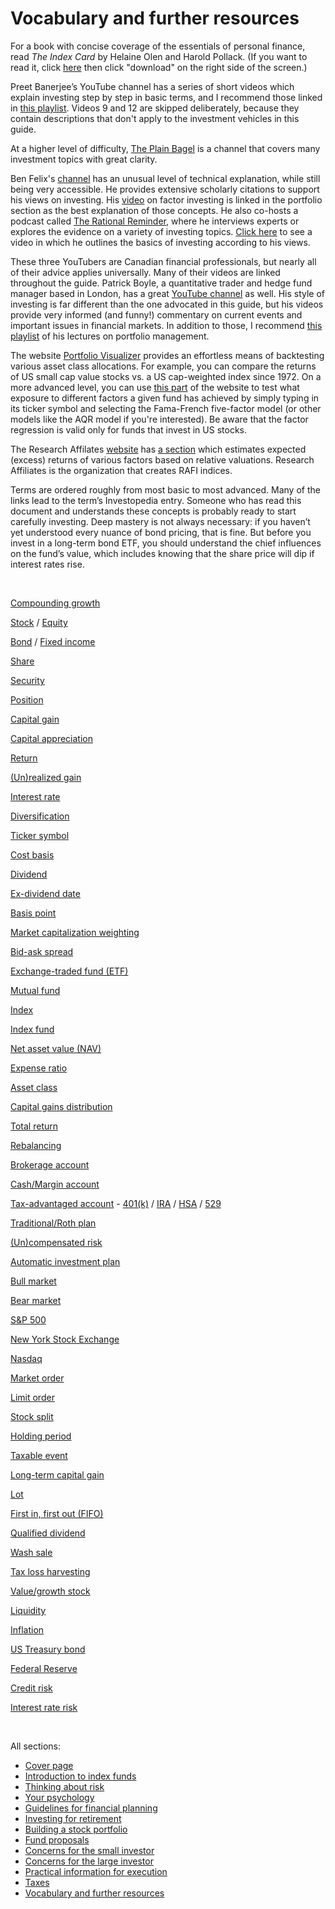 # Vocabulary and further resources

For a book with concise coverage of the essentials of personal finance, read _The Index Card_ by Helaine Olen and Harold Pollack. (If you want to read it, click [here](https://github.com/investindex/Vocab/blob/main/TheIndexCard.epub) then click "download" on the right side of the screen.)

Preet Banerjee’s YouTube channel has a series of short videos which explain investing step by step in basic terms, and I recommend those linked in [this playlist](https://www.youtube.com/watch?v=Arz_9WX-pn0&list=PLENfNwrAryOiK4QF3Ot8PZdZ-Vcx07HAP&index=1). Videos 9 and 12 are skipped deliberately, because they contain descriptions that don't apply to the investment vehicles in this guide.

At a higher level of difficulty, [The Plain Bagel](https://www.youtube.com/c/ThePlainBagel/videos) is a channel that covers many investment topics with great clarity.

Ben Felix's [channel](https://www.youtube.com/c/BenFelixCSI/videos) has an unusual level of technical explanation, while still being very accessible. He provides extensive scholarly citations to support his views on investing. His [video](https://www.youtube.com/watch?v=jKWbW7Wgm0w) on factor investing is linked in the portfolio section as the best explanation of those concepts. He also co-hosts a podcast called [The Rational Reminder](https://www.youtube.com/c/RATIONALREMINDER/videos), where he interviews experts or explores the evidence on a variety of investing topics. [Click here](https://www.youtube.com/watch?v=we_7F5N3ByQ) to see a video in which he outlines the basics of investing according to his views.

These three YouTubers are Canadian financial professionals, but nearly all of their advice applies universally. Many of their videos are linked throughout the guide. Patrick Boyle, a quantitative trader and hedge fund manager based in London, has a great [YouTube channel](https://www.youtube.com/c/PatrickBoyleOnFinance/videos) as well. His style of investing is far different than the one advocated in this guide, but his videos provide very informed (and funny!) commentary on current events and important issues in financial markets. In addition to those, I recommend [this playlist](https://www.youtube.com/playlist?list=PLHC72UlhAthDJjFF1-bimGHG5Ubjff5cw) of his lectures on portfolio management.

The website [Portfolio Visualizer](https://www.portfoliovisualizer.com/backtest-asset-class-allocation) provides an effortless means of backtesting various asset class allocations. For example, you can compare the returns of US small cap value stocks vs. a US cap-weighted index since 1972. On a more advanced level, you can use [this part](https://www.portfoliovisualizer.com/factor-analysis) of the website to test what exposure to different factors a given fund has achieved by simply typing in its ticker symbol and selecting the Fama-French five-factor model (or other models like the AQR model if you're interested). Be aware that the factor regression is valid only for funds that invest in US stocks.

The Research Affilates [website](https://www.researchaffiliates.com) has [a section](https://interactive.researchaffiliates.com/smart-beta) which estimates expected (excess) returns of various factors based on relative valuations. Research Affiliates is the organization that creates RAFI indices.

Terms are ordered roughly from most basic to most advanced. Many of the links lead to the term’s Investopedia entry. Someone who has read this document and understands these concepts is probably ready to start carefully investing. Deep mastery is not always necessary: if you haven’t yet understood every nuance of bond pricing, that is fine. But before you invest in a long-term bond ETF, you should understand the chief influences on the fund’s value, which includes knowing that the share price will dip if interest rates rise.

&nbsp;

[Compounding growth](https://www.youtube.com/watch?v=ACbu4XER_bQ)

[Stock](https://www.investopedia.com/terms/s/stock.asp) / [Equity](https://www.investopedia.com/terms/e/equity.asp)

[Bond](https://www.investopedia.com/terms/b/bond.asp) / [Fixed income](https://www.investopedia.com/terms/f/fixedincome.asp)

[Share](https://www.investopedia.com/ask/answers/difference-between-shares-and-stocks/)

[Security](https://www.investopedia.com/terms/s/security.asp)

[Position](https://www.investopedia.com/terms/p/position.asp)

[Capital gain](https://www.investopedia.com/terms/c/capitalgain.asp)

[Capital appreciation](https://www.investopedia.com/terms/c/capitalappreciation.asp)

[Return](https://www.investopedia.com/terms/r/return.asp)

[(Un)realized gain](https://www.investopedia.com/terms/u/unrealizedgain.asp)

[Interest rate](https://www.investopedia.com/terms/i/interestrate.asp)

[Diversification](https://github.com/investindex/Portfolio#clarifying-diversification)

[Ticker symbol](https://www.investopedia.com/terms/s/stocksymbol.asp)

[Cost basis](https://www.investopedia.com/terms/c/costbasis.asp)

[Dividend](https://www.investopedia.com/terms/d/dividend.asp)

[Ex-dividend date](https://www.investopedia.com/terms/e/ex-date.asp)

[Basis point](https://www.investopedia.com/terms/b/basispoint.asp)

[Market capitalization weighting](https://www.investopedia.com/terms/c/capitalizationweightedindex.asp)

[Bid-ask spread](https://www.investopedia.com/terms/b/bid-askspread.asp)

[Exchange-traded fund (ETF)](https://www.investopedia.com/terms/e/etf.asp)

[Mutual fund](https://www.investopedia.com/terms/m/mutualfund.asp)

[Index](https://www.investopedia.com/terms/i/index.asp)

[Index fund](https://www.investopedia.com/terms/i/indexfund.asp)

[Net asset value (NAV)](https://www.investopedia.com/terms/n/nav.asp)

[Expense ratio](https://www.investopedia.com/terms/e/expenseratio.asp)

[Asset class](https://www.investopedia.com/terms/a/assetclasses.asp)

[Capital gains distribution](https://www.investopedia.com/terms/c/capitalgainsdistribution.asp)

[Total return](https://www.investopedia.com/terms/t/totalreturn.asp)

[Rebalancing](https://www.investopedia.com/terms/r/rebalancing.asp)

[Brokerage account](https://www.investopedia.com/terms/b/brokerageaccount.asp)

[Cash/Margin account](https://github.com/investindex/Practical#brokerage-accounts)

[Tax-advantaged account](https://www.investopedia.com/articles/stocks/11/intro-tax-efficient-investing.asp) - [401(k)](https://www.investopedia.com/terms/1/401kplan.asp) / [IRA](https://www.investopedia.com/terms/i/ira.asp) / [HSA](https://www.investopedia.com/terms/h/hsa.asp) / [529](https://www.investopedia.com/terms/1/529plan.asp)

[Traditional/Roth plan](https://www.investopedia.com/retirement/roth-vs-traditional-ira-which-is-right-for-you/)

[(Un)compensated risk](https://github.com/investindex/Risk#two-broad-types-of-risk)

[Automatic investment plan](https://www.investopedia.com/terms/a/automaticinvestmentplan.asp)

[Bull market](https://www.investopedia.com/terms/b/bullmarket.asp)

[Bear market](https://www.investopedia.com/terms/b/bearmarket.asp)

[S&P 500](https://www.investopedia.com/terms/s/sp500.asp)

[New York Stock Exchange](https://www.investopedia.com/terms/n/nyse.asp)

[Nasdaq](https://www.investopedia.com/terms/n/nasdaq.asp)

[Market order](https://www.investopedia.com/terms/m/marketorder.asp)

[Limit order](https://www.investopedia.com/terms/l/limitorder.asp)

[Stock split](https://www.investopedia.com/ask/answers/what-stock-split-why-do-stocks-split/)

[Holding period](https://www.investopedia.com/terms/h/holdingperiod.asp)

[Taxable event](https://www.investopedia.com/terms/t/taxableevent.asp)

[Long-term capital gain](https://www.investopedia.com/terms/l/long-term_capital_gain_loss.asp)

[Lot](https://www.investopedia.com/terms/t/taxlotaccounting.asp)

[First in, first out (FIFO)](https://www.investopedia.com/terms/f/fifo.asp)

[Qualified dividend](https://www.investopedia.com/terms/q/qualifieddividend.asp)

[Wash sale](https://github.com/investindex/Taxes#wash-sale-rules)

[Tax loss harvesting](https://github.com/investindex/Taxes#tax-loss-harvesting)

[Value/growth stock](https://github.com/investindex/Portfolio)

[Liquidity](https://www.investopedia.com/terms/l/liquidity.asp)

[Inflation](https://www.investopedia.com/terms/i/inflation.asp)

[US Treasury bond](https://www.investopedia.com/articles/investing/073113/introduction-treasury-securities.asp)

[Federal Reserve](https://www.investopedia.com/terms/f/federalreservebank.asp)

[Credit risk](https://www.investopedia.com/ask/answers/022615/what-types-financial-situations-would-credit-spread-risk-be-applied-instead-default-risk.asp)

[Interest rate risk](https://www.investopedia.com/ask/answers/05/ltbondrisk.asp)

&nbsp;

All sections:

* [Cover page](https://github.com/investindex/Intro)
* [Introduction to index funds](https://github.com/investindex/Index)
* [Thinking about risk](https://github.com/investindex/Risk)
* [Your psychology](https://github.com/investindex/Psychology)
* [Guidelines for financial planning](https://github.com/investindex/Guidelines)
* [Investing for retirement](https://github.com/investindex/Retirement)
* [Building a stock portfolio](https://github.com/investindex/Portfolio)
* [Fund proposals](https://github.com/investindex/Fund/blob/main/README.md)
* [Concerns for the small investor](https://github.com/investindex/Small)
* [Concerns for the large investor](https://github.com/investindex/Large)
* [Practical information for execution](https://github.com/investindex/Practical)
* [Taxes](https://github.com/investindex/Taxes)
* [Vocabulary and further resources](https://github.com/investindex/Vocab)

&nbsp;
